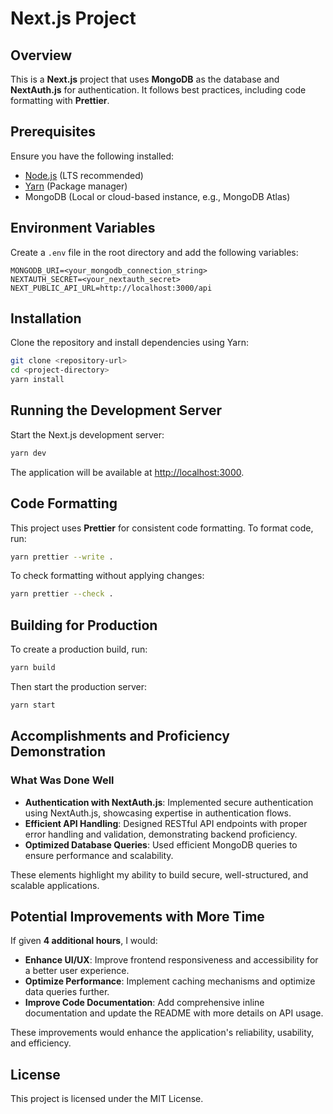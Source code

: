 # Next.js Project

## Overview

This is a **Next.js** project that uses **MongoDB** as the database and **NextAuth.js** for authentication. It follows best practices, including code formatting with **Prettier**.

## Prerequisites

Ensure you have the following installed:

- [Node.js](https://nodejs.org/) (LTS recommended)
- [Yarn](https://yarnpkg.com/) (Package manager)
- MongoDB (Local or cloud-based instance, e.g., MongoDB Atlas)

## Environment Variables

Create a `.env` file in the root directory and add the following variables:

```env
MONGODB_URI=<your_mongodb_connection_string>
NEXTAUTH_SECRET=<your_nextauth_secret>
NEXT_PUBLIC_API_URL=http://localhost:3000/api
```

## Installation

Clone the repository and install dependencies using Yarn:

```sh
git clone <repository-url>
cd <project-directory>
yarn install
```

## Running the Development Server

Start the Next.js development server:

```sh
yarn dev
```

The application will be available at [http://localhost:3000](http://localhost:3000).

## Code Formatting

This project uses **Prettier** for consistent code formatting. To format code, run:

```sh
yarn prettier --write .
```

To check formatting without applying changes:

```sh
yarn prettier --check .
```

## Building for Production

To create a production build, run:

```sh
yarn build
```

Then start the production server:

```sh
yarn start
```

## Accomplishments and Proficiency Demonstration

### What Was Done Well

- **Authentication with NextAuth.js**: Implemented secure authentication using NextAuth.js, showcasing expertise in authentication flows.
- **Efficient API Handling**: Designed RESTful API endpoints with proper error handling and validation, demonstrating backend proficiency.
- **Optimized Database Queries**: Used efficient MongoDB queries to ensure performance and scalability.

These elements highlight my ability to build secure, well-structured, and scalable applications.

## Potential Improvements with More Time

If given **4 additional hours**, I would:

- **Enhance UI/UX**: Improve frontend responsiveness and accessibility for a better user experience.
- **Optimize Performance**: Implement caching mechanisms and optimize data queries further.
- **Improve Code Documentation**: Add comprehensive inline documentation and update the README with more details on API usage.

These improvements would enhance the application's reliability, usability, and efficiency.

## License

This project is licensed under the MIT License.
